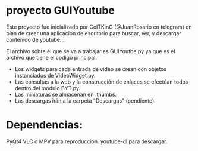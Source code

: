 # proyecto GUIYoutube

Este proyecto fue inicializado por ColTKinG (@JuanRosario en telegram) en plan de crear
una aplicacion de escritorio para buscar, ver, y descargar contenido de youtube...

El archivo sobre el que se va a trabajar es GUIYoutbe.py ya que es el archivo que
tiene el codigo principal.

- Los widgets para cada entrada de video se crean con objetos instanciados de VideoWidget.py.
- Las consultas a la web y la construcción de enlaces se efectúan todos dentro del módulo BYT.py.
- Las miniaturas se almacenan en .thumbs.
- Las descargas irán a la carpeta "Descargas" (pendiente).

# Dependencias:

PyQt4
VLC o MPV para reproducción. youtube-dl para descargar.
